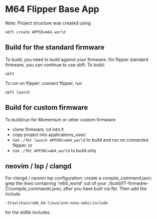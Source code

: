 # M64 Flipper Base App

Note: Project structure was created using 

```
ubft create APPID=m64_world
```

## Build for the standard firmware
To build, you need to build against your firmware. On flipper standard firmware, you can continue to use ubft:
To build:
```
ubft
```
To run on flipper: connect flipper, run
```
ubft launch
```

## Build for custom firmware
To build/run for Momentum or other custom firmware:
 - clone firmware, cd into it
 - copy project into applications_user/
 - run `./fbt launch APPSRC=m64_world` to build and run on connected flipper, or
 - run `./fbt APPSRC=m64_world` to build only

## neovim / lsp / clangd
For clangd / neovim lsp configuration: create a compile_command.json: grep the lines containing 'm64_world' out of your 
./build/f7-firmware-C/compile_commands.json, after you have built via fbt. Then add the include 
```
-Itoolchain/x86_64-linux/arm-none-eabi/include
```
for the stdlib includes.
